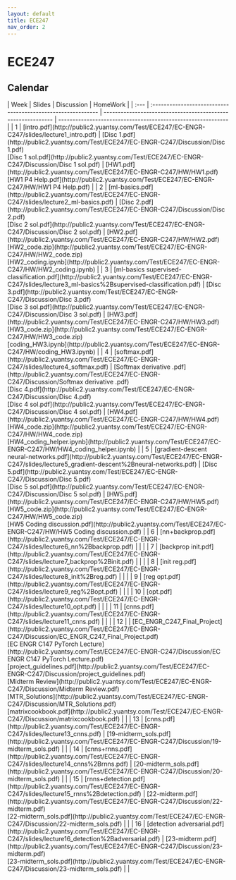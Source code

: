 ```yaml
---
layout: default
title: ECE247
nav_order: 2
---
```


# ECE247



## Calendar

<div class="code-example" markdown="1">
| Week | Slides                                                       | Discussion                                                   | HomeWork                                                     |
| :--- | :----------------------------------------------------------- | ------------------------------------------------------------ | ------------------------------------------------------------ |
| 1    | [intro.pdf](http://public2.yuantsy.com/Test/ECE247/EC-ENGR-C247/slides/lecture1_intro.pdf) | [Disc 1.pdf](http://public2.yuantsy.com/Test/ECE247/EC-ENGR-C247/Discussion/Disc 1.pdf)<br />[Disc 1 sol.pdf](http://public2.yuantsy.com/Test/ECE247/EC-ENGR-C247/Discussion/Disc 1 sol.pdf) | [HW1.pdf](http://public2.yuantsy.com/Test/ECE247/EC-ENGR-C247/HW/HW1.pdf)<br />[HW1 P4 Help.pdf](http://public2.yuantsy.com/Test/ECE247/EC-ENGR-C247/HW/HW1 P4 Help.pdf) |
| 2    | [ml-basics.pdf](http://public2.yuantsy.com/Test/ECE247/EC-ENGR-C247/slides/lecture2_ml-basics.pdf) | [Disc 2.pdf](http://public2.yuantsy.com/Test/ECE247/EC-ENGR-C247/Discussion/Disc 2.pdf)<br />[Disc 2 sol.pdf](http://public2.yuantsy.com/Test/ECE247/EC-ENGR-C247/Discussion/Disc 2 sol.pdf) | [HW2.pdf](http://public2.yuantsy.com/Test/ECE247/EC-ENGR-C247/HW/HW2.pdf)<br />[HW2_code.zip](http://public2.yuantsy.com/Test/ECE247/EC-ENGR-C247/HW/HW2_code.zip)<br />[HW2_coding.ipynb](http://public2.yuantsy.com/Test/ECE247/EC-ENGR-C247/HW/HW2_coding.ipynb) |
| 3    | [ml-basics supervised-classification.pdf](http://public2.yuantsy.com/Test/ECE247/EC-ENGR-C247/slides/lecture3_ml-basics%2Bsupervised-classification.pdf) | [Disc 3.pdf](http://public2.yuantsy.com/Test/ECE247/EC-ENGR-C247/Discussion/Disc 3.pdf)<br />[Disc 3 sol.pdf](http://public2.yuantsy.com/Test/ECE247/EC-ENGR-C247/Discussion/Disc 3 sol.pdf) | [HW3.pdf](http://public2.yuantsy.com/Test/ECE247/EC-ENGR-C247/HW/HW3.pdf)<br />[HW3_code.zip](http://public2.yuantsy.com/Test/ECE247/EC-ENGR-C247/HW/HW3_code.zip)<br />[coding_HW3.ipynb](http://public2.yuantsy.com/Test/ECE247/EC-ENGR-C247/HW/coding_HW3.ipynb) |
| 4    | [softmax.pdf](http://public2.yuantsy.com/Test/ECE247/EC-ENGR-C247/slides/lecture4_softmax.pdf) | [Softmax derivative .pdf](http://public2.yuantsy.com/Test/ECE247/EC-ENGR-C247/Discussion/Softmax derivative .pdf)<br />[Disc 4.pdf](http://public2.yuantsy.com/Test/ECE247/EC-ENGR-C247/Discussion/Disc 4.pdf)<br />[Disc 4 sol.pdf](http://public2.yuantsy.com/Test/ECE247/EC-ENGR-C247/Discussion/Disc 4 sol.pdf) | [HW4.pdf](http://public2.yuantsy.com/Test/ECE247/EC-ENGR-C247/HW/HW4.pdf)<br />[HW4_code.zip](http://public2.yuantsy.com/Test/ECE247/EC-ENGR-C247/HW/HW4_code.zip)<br />[HW4_coding_helper.ipynb](http://public2.yuantsy.com/Test/ECE247/EC-ENGR-C247/HW/HW4_coding_helper.ipynb) |
| 5    | [gradient-descent neural-networks.pdf](http://public2.yuantsy.com/Test/ECE247/EC-ENGR-C247/slides/lecture5_gradient-descent%2Bneural-networks.pdf) | [Disc 5.pdf](http://public2.yuantsy.com/Test/ECE247/EC-ENGR-C247/Discussion/Disc 5.pdf)<br />[Disc 5 sol.pdf](http://public2.yuantsy.com/Test/ECE247/EC-ENGR-C247/Discussion/Disc 5 sol.pdf) | [HW5.pdf](http://public2.yuantsy.com/Test/ECE247/EC-ENGR-C247/HW/HW5.pdf)<br />[HW5_code.zip](http://public2.yuantsy.com/Test/ECE247/EC-ENGR-C247/HW/HW5_code.zip)<br />[HW5 Coding discussion.pdf](http://public2.yuantsy.com/Test/ECE247/EC-ENGR-C247/HW/HW5 Coding discussion.pdf) |
| 6    | [nn+backprop.pdf](http://public2.yuantsy.com/Test/ECE247/EC-ENGR-C247/slides/lecture6_nn%2Bbackprop.pdf) |                                                              |                                                              |
| 7    | [backprop init.pdf](http://public2.yuantsy.com/Test/ECE247/EC-ENGR-C247/slides/lecture7_backprop%2Binit.pdf) |                                                              |                                                              |
| 8    | [init reg.pdf](http://public2.yuantsy.com/Test/ECE247/EC-ENGR-C247/slides/lecture8_init%2Breg.pdf) |                                                              |                                                              |
| 9    | [reg opt.pdf](http://public2.yuantsy.com/Test/ECE247/EC-ENGR-C247/slides/lecture9_reg%2Bopt.pdf) |                                                              |                                                              |
| 10   | [opt.pdf](http://public2.yuantsy.com/Test/ECE247/EC-ENGR-C247/slides/lecture10_opt.pdf) |                                                              |                                                              |
| 11   | [cnns.pdf](http://public2.yuantsy.com/Test/ECE247/EC-ENGR-C247/slides/lecture11_cnns.pdf) |                                                              |                                                              |
| 12   |                                                              | [EC_ENGR_C247_Final_Project](http://public2.yuantsy.com/Test/ECE247/EC-ENGR-C247/Discussion/EC_ENGR_C247_Final_Project.pdf)<br />[EC ENGR C147 PyTorch Lecture](http://public2.yuantsy.com/Test/ECE247/EC-ENGR-C247/Discussion/EC ENGR C147 PyTorch Lecture.pdf)<br />[project_guidelines.pdf](http://public2.yuantsy.com/Test/ECE247/EC-ENGR-C247/Discussion/project_guidelines.pdf)<br />[Midterm Review](http://public2.yuantsy.com/Test/ECE247/EC-ENGR-C247/Discussion/Midterm Review.pdf)<br />[MTR_Solutions](http://public2.yuantsy.com/Test/ECE247/EC-ENGR-C247/Discussion/MTR_Solutions.pdf)<br />[matrixcookbook.pdf](http://public2.yuantsy.com/Test/ECE247/EC-ENGR-C247/Discussion/matrixcookbook.pdf) |                                                              |
| 13   | [cnns.pdf](http://public2.yuantsy.com/Test/ECE247/EC-ENGR-C247/slides/lecture13_cnns.pdf) | [19-midterm_sols.pdf](http://public2.yuantsy.com/Test/ECE247/EC-ENGR-C247/Discussion/19-midterm_sols.pdf) |                                                              |
| 14   | [cnns+rnns.pdf](http://public2.yuantsy.com/Test/ECE247/EC-ENGR-C247/slides/lecture14_cnns%2Brnns.pdf) | [20-midterm_sols.pdf](http://public2.yuantsy.com/Test/ECE247/EC-ENGR-C247/Discussion/20-midterm_sols.pdf) |                                                              |
| 15   | [rnns+detection.pdf](http://public2.yuantsy.com/Test/ECE247/EC-ENGR-C247/slides/lecture15_rnns%2Bdetection.pdf) | [22-midterm.pdf](http://public2.yuantsy.com/Test/ECE247/EC-ENGR-C247/Discussion/22-midterm.pdf)<br />[22-midterm_sols.pdf](http://public2.yuantsy.com/Test/ECE247/EC-ENGR-C247/Discussion/22-midterm_sols.pdf) |                                                              |
| 16   | [detection adversarial.pdf](http://public2.yuantsy.com/Test/ECE247/EC-ENGR-C247/slides/lecture16_detection%2Badversarial.pdf) | [23-midterm.pdf](http://public2.yuantsy.com/Test/ECE247/EC-ENGR-C247/Discussion/23-midterm.pdf)<br /> [23-midterm_sols.pdf](http://public2.yuantsy.com/Test/ECE247/EC-ENGR-C247/Discussion/23-midterm_sols.pdf) |                                                              |